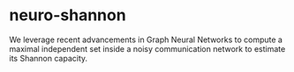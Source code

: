 # neuro-shannon
We leverage recent advancements in Graph Neural Networks to compute a maximal independent set inside a noisy communication network to estimate its Shannon capacity.
